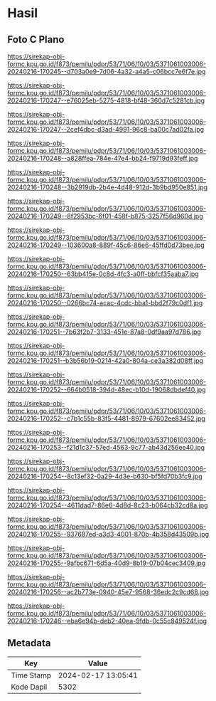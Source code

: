 # Hasil

## Foto C Plano

https://sirekap-obj-formc.kpu.go.id/f873/pemilu/pdpr/53/71/06/10/03/5371061003006-20240216-170245--d703a0e9-7d06-4a32-a4a5-c06bcc7e6f7e.jpg

https://sirekap-obj-formc.kpu.go.id/f873/pemilu/pdpr/53/71/06/10/03/5371061003006-20240216-170247--e76025eb-5275-4818-bf48-360d7c5281cb.jpg

https://sirekap-obj-formc.kpu.go.id/f873/pemilu/pdpr/53/71/06/10/03/5371061003006-20240216-170247--2cef4dbc-d3ad-4991-96c8-ba00c7ad02fa.jpg

https://sirekap-obj-formc.kpu.go.id/f873/pemilu/pdpr/53/71/06/10/03/5371061003006-20240216-170248--a828ffea-784e-47e4-bb24-f9719d93feff.jpg

https://sirekap-obj-formc.kpu.go.id/f873/pemilu/pdpr/53/71/06/10/03/5371061003006-20240216-170248--3b2919db-2b4e-4d48-912d-3b9bd950e851.jpg

https://sirekap-obj-formc.kpu.go.id/f873/pemilu/pdpr/53/71/06/10/03/5371061003006-20240216-170249--8f2953bc-6f01-458f-b875-3257f56d960d.jpg

https://sirekap-obj-formc.kpu.go.id/f873/pemilu/pdpr/53/71/06/10/03/5371061003006-20240216-170249--103600a8-889f-45c6-86e6-45ffd0d73bee.jpg

https://sirekap-obj-formc.kpu.go.id/f873/pemilu/pdpr/53/71/06/10/03/5371061003006-20240216-170250--63bb415e-0c8d-4fc3-a0ff-bbfcf35aaba7.jpg

https://sirekap-obj-formc.kpu.go.id/f873/pemilu/pdpr/53/71/06/10/03/5371061003006-20240216-170250--0266bc74-acac-4cdc-bba1-bbd2f79c0df1.jpg

https://sirekap-obj-formc.kpu.go.id/f873/pemilu/pdpr/53/71/06/10/03/5371061003006-20240216-170251--7b63f2b7-3133-451e-87a8-0df9aa97d786.jpg

https://sirekap-obj-formc.kpu.go.id/f873/pemilu/pdpr/53/71/06/10/03/5371061003006-20240216-170251--b3b56b19-0214-42a0-804a-ce3a382d08ff.jpg

https://sirekap-obj-formc.kpu.go.id/f873/pemilu/pdpr/53/71/06/10/03/5371061003006-20240216-170252--664b0518-394d-48ec-b10d-19068dbdef40.jpg

https://sirekap-obj-formc.kpu.go.id/f873/pemilu/pdpr/53/71/06/10/03/5371061003006-20240216-170252--c7b1c55b-83f5-4481-8979-67602ee83452.jpg

https://sirekap-obj-formc.kpu.go.id/f873/pemilu/pdpr/53/71/06/10/03/5371061003006-20240216-170253--f21d1c37-57ed-4563-9c77-ab43d256ee40.jpg

https://sirekap-obj-formc.kpu.go.id/f873/pemilu/pdpr/53/71/06/10/03/5371061003006-20240216-170254--8c13ef32-0a29-4d3e-b630-bf5fd70b3fc9.jpg

https://sirekap-obj-formc.kpu.go.id/f873/pemilu/pdpr/53/71/06/10/03/5371061003006-20240216-170254--4611dad7-86e6-4d8d-8c23-b064cb32cd8a.jpg

https://sirekap-obj-formc.kpu.go.id/f873/pemilu/pdpr/53/71/06/10/03/5371061003006-20240216-170255--937687ed-a3d3-4001-870b-4b358d43509b.jpg

https://sirekap-obj-formc.kpu.go.id/f873/pemilu/pdpr/53/71/06/10/03/5371061003006-20240216-170255--9afbc671-6d5a-40d9-8b19-07b04cec3409.jpg

https://sirekap-obj-formc.kpu.go.id/f873/pemilu/pdpr/53/71/06/10/03/5371061003006-20240216-170256--ac2b773e-0940-45e7-9568-36edc2c9cd68.jpg

https://sirekap-obj-formc.kpu.go.id/f873/pemilu/pdpr/53/71/06/10/03/5371061003006-20240216-170246--eba6e94b-deb2-40ea-9fdb-0c55c849524f.jpg


## Metadata

| Key        | Value               |
| ---------- | ------------------- |
| Time Stamp | 2024-02-17 13:05:41 |
| Kode Dapil | 5302                |



